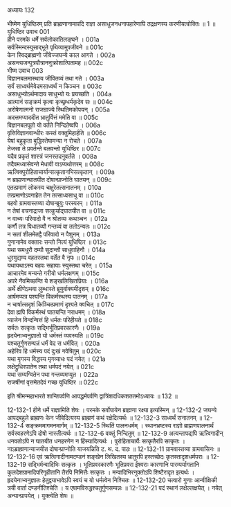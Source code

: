 अध्यायः 132

भीष्मेण युधिष्ठिरम् प्रति ब्राह्मणानामापदि राज्ञा असाधुजनधनापहारेणापि तद्रक्षणस्य करणीयत्वोक्तिः ॥ 1 ॥
युधिष्ठिर उवाच 	001  
हीने परमके धर्मे सर्वलोकातिलङ्घने ।	001a  
सर्वस्मिन्दस्युसाद्भूते पृथिव्यामुपजीवने ॥	001c  
केन स्विद्ब्राह्मणो जीवेज्जघन्ये काल आगते ।	002a  
असन्त्यजन्पुत्रपौत्राननुक्रोशात्पितामह ॥	002c  
भीष्म उवाच 	003  
विज्ञानबलमास्थाय जीवितव्यं तथा गते ।	003a  
सर्वं साध्वर्थमेवेदमसाध्वर्थं न किञ्चन ॥	003c  
असाधुभ्योऽर्थमादाय साधुभ्यो यः प्रयच्छति ।	004a  
आत्मानं सङ्क्रमं कृत्वा कृच्छ्रधर्मकृदेव सः ॥	004c  
अरोषेणात्मनो राजन्राज्ये स्थितिमकोपयन् ।	005a  
अदत्तमप्याददीत भ्रातुर्वित्तं ममेति वा ॥	005c  
विज्ञानबलपूतो यो वर्तते निन्दितेष्वपि ।	006a  
वृत्तिविज्ञानवान्धीरः कस्तं वक्तुमिहार्हति ॥	006c  
येषां बहुकृता बुद्धिस्तेषामन्या न रोचते ।	007a  
तेजसा ते प्रवर्तन्ते बलवन्तो युधिष्ठिर ॥	007c  
यदैव प्रकृतं शास्त्रं जनस्तदनुवर्तते ।	008a  
तदैवमध्यासेवन्ते मेधावी वाऽप्यथोत्तरम् ॥	008c  
ऋत्विक्पुरोहिताचार्यान्सत्कृतानभिसत्कृतान् ।	009a  
न ब्राह्मणान्घातयीत दोषान्प्राप्नोति घातयन् ॥	009c  
एतत्प्रमाणं लोकस्य चक्षुरेतत्सनातनम् ।	010a  
तत्प्रमाणोऽवगाहेत तेन तत्साध्वसाधु वा ॥	010c  
बहवो ग्रामवास्तव्या दोषान्ब्रूयुः परस्परम् ।	011a  
न तेषां वचनाद्राजा सत्कुर्याद्घातयीत वा ॥	011c  
न वाच्यः परिवादो वै न श्रोतव्यः कथञ्चन ।	012a  
कर्णौ तत्र पिधातव्यौ गन्तव्यं वा ततोऽन्यतः ॥	012c  
न सतां शीलमेतद्वै परिवादो न पैशुनम् ।	013a  
गुणानामेव वक्तारः सन्तो नित्यं युधिष्ठिर ॥	013c  
यथा समधुरौ दम्यौ सुदान्तौ साधुवाहिनौ ।	014a  
धुरमुद्यम्य वहतस्तथा वर्तेत वै नृपः ॥	014c  
यथायथाऽस्य बहवः सहायाः स्युस्तथा चरेत् ।	015a  
आचारमेव मन्यन्ते गरीयो धर्मलक्षणम् ॥	015c  
अपरे नैवमिच्छन्ति ये शङ्खलिखितप्रियाः ।	016a  
अर्थे क्षीणेऽथवा लुब्धास्ते ब्रूयुर्वाक्यमीदृशम् ॥	016c  
आर्षमप्यत्र पश्यन्ति विकर्मस्थस्य पातनम् ।	017a  
न चार्षात्सदृशं किञ्चित्प्रमाणं दृश्यते क्वचित् ॥	017c  
देवा ह्यपि विकर्मस्थं घातयन्ति नराधमम् ।	018a  
व्याजेन विन्दन्वित्तं हि धर्मतः परिहीयते ॥	018c  
सर्वतः सत्कृतः सद्भिर्भूतिप्रवरकारणैः ।	019a  
हृदयेनाभ्यनुज्ञातो यो धर्मस्तं व्यवस्यति ॥	019c  
यश्चतुर्गुणसम्पन्नं धर्मं वेद स धर्मवित् ।	020a  
अहेरिव हि धर्मस्य पदं दुःखं गवेषितुम् ॥	020c  
यथा मृगस्य विद्धस्य मृगव्याधः पदं नयेत् ।	021a  
लक्षेद्रुधिरपातेन तथा धर्मपदं नयेत् ॥	021c  
यथा सम्यग्वितेन पथा गन्तव्यमप्युत ।	022a  
राजर्षीणां वृत्तमेतदेवं गच्छ युधिष्ठिर ॥ 	022c  

इति श्रीमन्महाभारते शान्तिपर्वणि आपद्धर्मपर्वणि द्वात्रिंशदधिकशततमोऽध्यायः ॥ 132 ॥

12-132-1 हीने धर्मे राज्ञामिति शेषः । परमके सर्वोपायेन ब्राह्मणा रक्ष्या इत्यस्मिन् ॥ 12-132-2 जघन्ये आपद्बहुले ब्राह्मणः केन जीवेदित्यस्य ब्राह्मणं कथं रक्षेदित्यर्थः ॥ 12-132-3 साध्वर्थं सनातनम् ॥ 12-132-4 सङ्क्रममागमनमार्गम् ॥ 12-132-5 स्थितिं पालनधर्मम् । स्थानभ्रष्टस्य राज्ञो ब्राह्मणपालनार्थं सर्वस्वहरणेऽपि दोषो नास्तीत्यर्थः ॥ 12-132-6 वक्तुं निन्दितुम् ॥ 12-132-9 अत्यन्तापद्यपि ऋत्विगादीन् धनवतोऽपि न घातयीत धनहरणेन न हिंस्यादित्यर्थः । पुरोहिताचार्यैः सत्कृतैरपि सत्कृतः । नाऽब्राह्मणान्याजयीत दोषान्प्राप्नोति याजयन्निति ट. थ. द. पाठः ॥ 12-132-11 ग्रामवास्तव्या ग्रामवासिनः ॥ 12-132-16 एवं ऋत्विगादीनामदण्डनं शङ्खेन लिखितस्य भ्रातुरपि हस्तच्छेदः कृतस्तादृशधर्मपराः ॥ 12-132-19 सद्भिर्मन्वादिभिः सत्कृतः । भूतिप्रवरकारणैः भूतिप्रवरा ईश्वराः कारणानि पारम्पर्यागतानि कुलदेशग्रामादिपरिगृहीतानि तैरपि निमित्तैः सत्कृतः । मन्वादिभिरनुक्तोऽपि शिष्टैरादृत इत्यर्थः । हृदयेनाभ्यनुज्ञातः हेतुद्वयाभावेऽपि स्वयं च यो धर्मत्वेन निश्चितः ॥ 12-132-20 चत्वारो गुणाः आन्वीक्षिकी त्रयी वार्ता दण्डनीतिश्चेति । य एषामविरुद्धश्चतुर्गुणसम्पन्नः ॥ 12-132-21 पदं स्थानं लक्षेल्लक्षयेत् । नयेत् अन्यान्प्रापयेत् । युक्त्येति शेषः ॥
